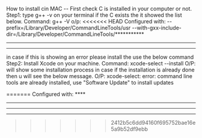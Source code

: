 How to install cin MAC
-- First check C is installed in your computer or not.
Step1: type g++ -v on your terminal if the C exists the it showed the list below.
Command: g++ -V
o/p: 
<<<<<<< HEAD
Configured with: --prefix=/Library/Developer/CommandLineTools/usr --with-gxx-include-dir=/Library/Developer/CommandLineTools/***********
***********
***********

in case if this is showing an error please install the use the below command
Step2: Install Xcode on your machine.
Command: xcode-select --install
O/P:
will show some installation process
in case if the installation is already done then u will see the below message.
O/P: xcode-select: error: command line tools are already installed, use "Software Update" to install updates

=======
Configured with: ****
****
****
****
>>>>>>> 2412b5c6dd94160f695752bae16e5a9b52df9ebb
